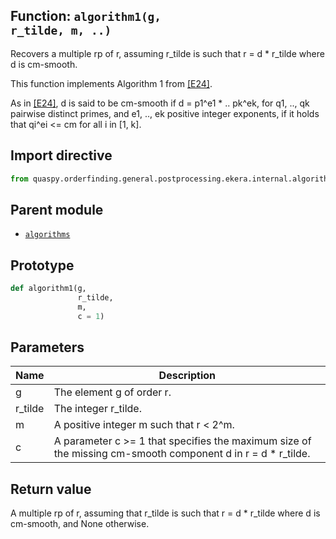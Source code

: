 ## Function: <code>algorithm1(g, r_tilde, m, ..)</code>
Recovers a multiple rp of r, assuming r_tilde is such that r = d * r_tilde where d is cm-smooth.

This function implements Algorithm 1 from [[E24]](https://doi.org/10.1145/3655026).

As in [[E24]](https://doi.org/10.1145/3655026), d is said to be cm-smooth if d = p1^e1 * .. pk^ek, for q1, .., qk pairwise distinct primes, and e1, .., ek positive integer exponents, if it holds that qi^ei <= cm for all i in [1, k].

## Import directive
```python
from quaspy.orderfinding.general.postprocessing.ekera.internal.algorithms import algorithm1
```

## Parent module
- [<code>algorithms</code>](README.md)

## Prototype
```python
def algorithm1(g,
               r_tilde,
               m,
               c = 1)
```

## Parameters
| <b>Name</b> | <b>Description</b> |
| ----------- | ------------------ |
| g | The element g of order r. |
| r_tilde | The integer r_tilde. |
| m | A positive integer m such that r < 2^m. |
| c | A parameter c >= 1 that specifies the maximum size of the missing cm-smooth component d in r = d * r_tilde. |

## Return value
A multiple rp of r, assuming that r_tilde is such that r = d * r_tilde where d is cm-smooth, and None otherwise.

